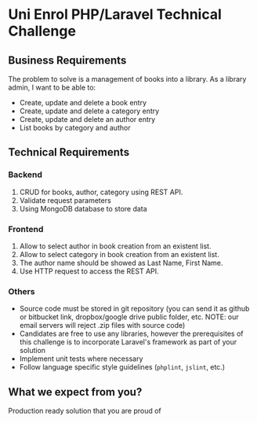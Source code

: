 # Uni Enrol PHP/Laravel Technical Challenge

## Business Requirements

The problem to solve is a management of books into a library. As a library admin, I want to be able to:

- Create, update and delete a book entry
- Create, update and delete a category entry
- Create, update and delete an author entry
- List books by category and author

## Technical Requirements

### Backend
1. CRUD for books, author, category using REST API.
2. Validate request parameters
3. Using MongoDB database to store data

### Frontend
1. Allow to select author in book creation from an existent list.
2. Allow to select category in book creation from an existent list.
3. The author name should be showed as Last Name, First Name.
4. Use HTTP request to access the REST API.

### Others
* Source code must be stored in git repository (you can send it as github or bitbucket link, dropbox/google drive public folder, etc. NOTE: our email servers will reject .zip files with source code)
* Candidates are free to use any libraries, however the prerequisites of this challenge is to incorporate Laravel's framework as part of your solution
* Implement unit tests where necessary
* Follow language specific style guidelines (`phplint`, `jslint`, etc.)

## What we expect from you?
Production ready solution that you are proud of
